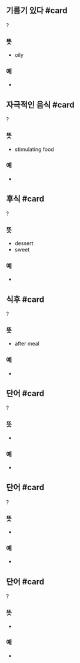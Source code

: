 ## 기름기 있다 #card
?
### 뜻
- oily
### 예
-

## 자극적인 음식 #card
?
### 뜻
- stimulating food
### 예
-

## 후식 #card
?
### 뜻
- dessert
- sweet
### 예
-

## 식후 #card
?
### 뜻
- after meal
### 예
-

## 단어 #card
?
### 뜻
-
### 예
-

## 단어 #card
?
### 뜻
-
### 예
-

## 단어 #card
?
### 뜻
-
### 예
-


